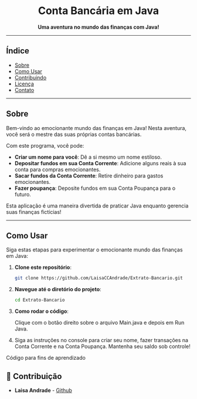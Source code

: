 <h1 align="center">Conta Bancária em Java</h1>

<p align="center">
  <strong>Uma aventura no mundo das finanças com Java!</strong>
</p>

---

## Índice

- [Sobre](#sobre)
- [Como Usar](#como-usar)
- [Contribuindo](#contribuindo)
- [Licença](#licença)
- [Contato](#contato)

---

## Sobre

Bem-vindo ao emocionante mundo das finanças em Java! Nesta aventura, você será o mestre das suas próprias contas bancárias.

Com este programa, você pode:

- **Criar um nome para você**: Dê a si mesmo um nome estiloso.
- **Depositar fundos em sua Conta Corrente**: Adicione alguns reais à sua conta para compras emocionantes.
- **Sacar fundos da Conta Corrente**: Retire dinheiro para gastos emocionantes.
- **Fazer poupança**: Deposite fundos em sua Conta Poupança para o futuro.

Esta aplicação é uma maneira divertida de praticar Java enquanto gerencia suas finanças fictícias!

---

## Como Usar

Siga estas etapas para experimentar o emocionante mundo das finanças em Java:

1. **Clone este repositório**:

   ```bash
   git clone https://github.com/LaisaCCAndrade/Extrato-Bancario.git
   ```

2. **Navegue até o diretório do projeto**:

   ```bash
   cd Extrato-Bancario
   ```

3. **Como rodar o código**:

    Clique com o botão direito sobre o arquivo Main.java e depois em Run Java.

4. Siga as instruções no console para criar seu nome, fazer transações na Conta Corrente e na Conta Poupança. Mantenha seu saldo sob controle!

Código para fins de aprendizado

## 🤝 Contribuição

- **Laisa Andrade** - [Github](https://github.com/LaisaCCAndrade)